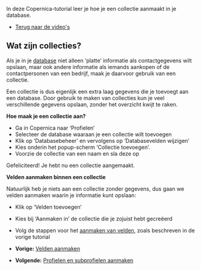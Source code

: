 In deze Copernica-tutorial leer je hoe je een collectie aanmaakt in je
database.

-   [Terug naar de
    video's](./video-tutorials.md "Video's")

Wat zijn collecties?
--------------------

Als je in je
[database](./profiles-creating-a-database.md)
niet alleen ‘platte’ informatie als contactgegevens wilt opslaan, maar
ook andere informatie als iemands aankopen of de contactpersonen van een
bedrijf, maak je daarvoor gebruik van een collectie.

Een collectie is dus eigenlijk een extra laag gegevens die je toevoegt
aan een database. Door gebruik te maken van collecties kun je veel
verschillende gegevens opslaan, zonder het overzicht kwijt te raken.

**Hoe maak je een collectie aan?**

-   Ga in Copernica naar ‘Profielen’
-   Selecteer de database waaraan je een collectie wilt toevoegen
-   Klik op ‘Databasebeheer’ en vervolgens op ‘Databasevelden wijzigen’
-   Kies onderin het popup-scherm ‘Collectie toevoegen’.
-   Voorzie de collectie van een naam en sla deze op

Gefeliciteerd! Je hebt nu een collectie aangemaakt.

**Velden aanmaken binnen een collectie**

Natuurlijk heb je niets aan een collectie zonder gegevens, dus gaan we
velden aanmaken waarin je informatie kunt opslaan:

-   Klik op ‘Velden toevoegen’
-   Kies bij ‘Aanmaken in’ de collectie die je zojuist hebt gecreëerd
-   Volg de stappen voor het [aanmaken van
    velden](./profiles-adding-database-fields.md),
    zoals beschreven in de vorige tutorial

-   **Vorige:** [Velden
    aanmaken](./profiles-adding-database-fields.md "Profielen: Velden aanmaken")
-   **Volgende:** [Profielen en subprofielen
    aanmaken](./profiles-adding-profiles-and-subprofiles.md "Profielen: Profielen en subprofielen aanmaken")

